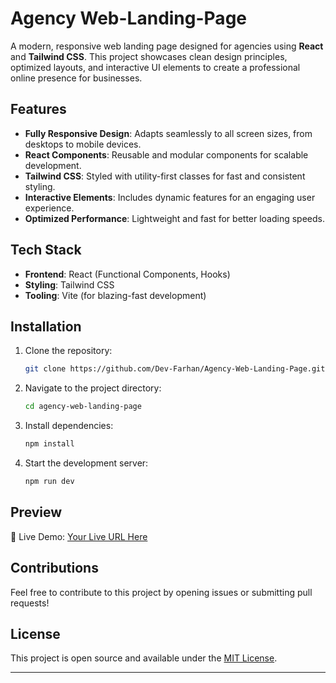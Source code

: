 # Agency Web-Landing-Page

A modern, responsive web landing page designed for agencies using **React** and **Tailwind CSS**. This project showcases clean design principles, optimized layouts, and interactive UI elements to create a professional online presence for businesses.

## Features

- **Fully Responsive Design**: Adapts seamlessly to all screen sizes, from desktops to mobile devices.
- **React Components**: Reusable and modular components for scalable development.
- **Tailwind CSS**: Styled with utility-first classes for fast and consistent styling.
- **Interactive Elements**: Includes dynamic features for an engaging user experience.
- **Optimized Performance**: Lightweight and fast for better loading speeds.

## Tech Stack

- **Frontend**: React (Functional Components, Hooks)
- **Styling**: Tailwind CSS
- **Tooling**: Vite (for blazing-fast development)

## Installation

1. Clone the repository:
   ```bash
   git clone https://github.com/Dev-Farhan/Agency-Web-Landing-Page.git
   ```
2. Navigate to the project directory:
   ```bash
   cd agency-web-landing-page
   ```
3. Install dependencies:
   ```bash
   npm install
   ```
4. Start the development server:
   ```bash
   npm run dev
   ```

## Preview

🚀 Live Demo: [Your Live URL Here](#)

## Contributions

Feel free to contribute to this project by opening issues or submitting pull requests!

## License

This project is open source and available under the [MIT License](LICENSE).

---
